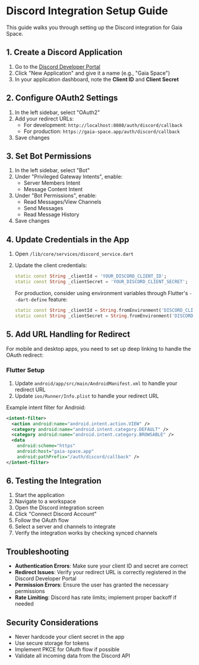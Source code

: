 # Discord Integration Setup Guide

This guide walks you through setting up the Discord integration for Gaia Space.

## 1. Create a Discord Application

1. Go to the [Discord Developer Portal](https://discord.com/developers/applications)
2. Click "New Application" and give it a name (e.g., "Gaia Space")
3. In your application dashboard, note the **Client ID** and **Client Secret**

## 2. Configure OAuth2 Settings

1. In the left sidebar, select "OAuth2"
2. Add your redirect URLs:
   - For development: `http://localhost:8080/auth/discord/callback`
   - For production: `https://gaia-space.app/auth/discord/callback`
3. Save changes

## 3. Set Bot Permissions

1. In the left sidebar, select "Bot"
2. Under "Privileged Gateway Intents", enable:
   - Server Members Intent
   - Message Content Intent
3. Under "Bot Permissions", enable:
   - Read Messages/View Channels
   - Send Messages
   - Read Message History
4. Save changes

## 4. Update Credentials in the App

1. Open `/lib/core/services/discord_service.dart`
2. Update the client credentials:
   ```dart
   static const String _clientId = 'YOUR_DISCORD_CLIENT_ID';
   static const String _clientSecret = 'YOUR_DISCORD_CLIENT_SECRET';
   ```
   
   For production, consider using environment variables through Flutter's `--dart-define` feature:
   ```dart
   static const String _clientId = String.fromEnvironment('DISCORD_CLIENT_ID');
   static const String _clientSecret = String.fromEnvironment('DISCORD_CLIENT_SECRET');
   ```

## 5. Add URL Handling for Redirect

For mobile and desktop apps, you need to set up deep linking to handle the OAuth redirect:

### Flutter Setup

1. Update `android/app/src/main/AndroidManifest.xml` to handle your redirect URL
2. Update `ios/Runner/Info.plist` to handle your redirect URL

Example intent filter for Android:
```xml
<intent-filter>
  <action android:name="android.intent.action.VIEW" />
  <category android:name="android.intent.category.DEFAULT" />
  <category android:name="android.intent.category.BROWSABLE" />
  <data
    android:scheme="https"
    android:host="gaia-space.app"
    android:pathPrefix="/auth/discord/callback" />
</intent-filter>
```

## 6. Testing the Integration

1. Start the application
2. Navigate to a workspace
3. Open the Discord integration screen
4. Click "Connect Discord Account"
5. Follow the OAuth flow
6. Select a server and channels to integrate
7. Verify the integration works by checking synced channels

## Troubleshooting

- **Authentication Errors**: Make sure your client ID and secret are correct
- **Redirect Issues**: Verify your redirect URL is correctly registered in the Discord Developer Portal
- **Permission Errors**: Ensure the user has granted the necessary permissions
- **Rate Limiting**: Discord has rate limits; implement proper backoff if needed

## Security Considerations

- Never hardcode your client secret in the app
- Use secure storage for tokens
- Implement PKCE for OAuth flow if possible
- Validate all incoming data from the Discord API